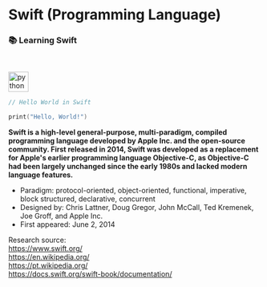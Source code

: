 # Swift (Programming Language)
### :books: Learning Swift

 <br> 
 <p align="left">
  <img src="https://cdn.jsdelivr.net/gh/devicons/devicon/icons/swift/swift-original.svg" alt="python" width="40" height="40"/>
</p>

```swift
// Hello World in Swift

print("Hello, World!") 
```

**Swift is a high-level general-purpose, multi-paradigm, compiled programming language developed by Apple Inc. and the open-source community. First released in 2014, Swift was developed as a replacement for Apple's earlier programming language Objective-C, as Objective-C had been largely unchanged since the early 1980s and lacked modern language features.**

- Paradigm: protocol-oriented, object-oriented, functional, imperative, block structured, declarative, concurrent
- Designed by:	Chris Lattner, Doug Gregor, John McCall, Ted Kremenek, Joe Groff, and Apple Inc.
- First appeared: June 2, 2014

Research source: <br>
https://www.swift.org/ <br>
https://en.wikipedia.org/ <br>
https://pt.wikipedia.org/ <br>
https://docs.swift.org/swift-book/documentation/
